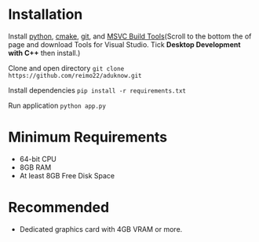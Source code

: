 # Installation

Install [python](https://www.python.org/downloads/), [cmake](https://cmake.org/download/), [git](https://git-scm.com/downloads/win), and [MSVC Build Tools](https://visualstudio.microsoft.com/downloads/?q=build+tools)(Scroll to the bottom the of page and download Tools for Visual Studio. Tick **Desktop Development with C++** then install.)

Clone and open directory
```git clone https://github.com/reimo22/aduknow.git```

Install dependencies
```pip install -r requirements.txt```

Run application
```python app.py```

# Minimum Requirements

* 64-bit CPU
* 8GB RAM
* At least 8GB Free Disk Space

# Recommended

* Dedicated graphics card with 4GB VRAM or more.


